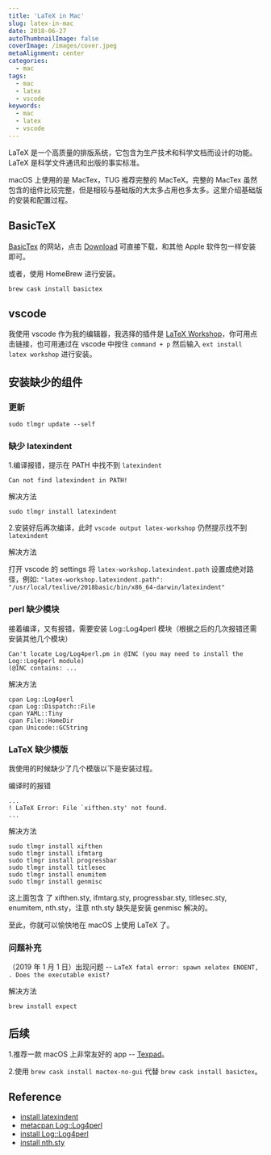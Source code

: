 ```yaml
---
title: 'LaTeX in Mac'
slug: latex-in-mac
date: 2018-06-27
autoThumbnailImage: false
coverImage: /images/cover.jpeg
metaAlignment: center
categories:
  - mac
tags:
  - mac
  - latex
  - vscode
keywords:
  - mac
  - latex
  - vscode
---
```


LaTeX 是一个高质量的排版系统，它包含为生产技术和科学文档而设计的功能。LaTeX 是科学文件通讯和出版的事实标准。

<!--more-->

macOS 上使用的是 MacTex，TUG 推荐完整的 MacTeX。完整的 MacTex 虽然包含的组件比较完整，但是相较与基础版的大太多占用也多太多。这里介绍基础版的安装和配置过程。

## BasicTeX

[BasicTex](http://www.tug.org/mactex/morepackages.html) 的网站，点击 [Download](http://tug.org/cgi-bin/mactex-download/BasicTeX.pkg) 可直接下载，和其他 Apple 软件包一样安装即可。

或者，使用 HomeBrew 进行安装。

```shell
brew cask install basictex
```

## vscode

我使用 vscode 作为我的编辑器，我选择的插件是 [LaTeX Workshop](https://marketplace.visualstudio.com/items?itemName=James-Yu.latex-workshop)，你可用点击链接，也可用通过在 vscode 中按住 `command + p` 然后输入 `ext install latex workshop` 进行安装。

## 安装缺少的组件

### 更新

```shell
sudo tlmgr update --self
```

### 缺少 latexindent

1.编译报错，提示在 PATH 中找不到 `latexindent`

```shell
Can not find latexindent in PATH!
```

解决方法

```shell
sudo tlmgr install latexindent
```

2.安装好后再次编译，此时 `vscode output latex-workshop` 仍然提示找不到 `latexindent`

解决方法

打开 vscode 的 settings 将 `latex-workshop.latexindent.path` 设置成绝对路径，例如: `"latex-workshop.latexindent.path": "/usr/local/texlive/2018basic/bin/x86_64-darwin/latexindent"`

### perl 缺少模块

接着编译，又有报错，需要安装 Log::Log4perl 模块（根据之后的几次报错还需安装其他几个模块）

```shell
Can't locate Log/Log4perl.pm in @INC (you may need to install the Log::Log4perl module)
(@INC contains: ...
```

解决方法

```shell
cpan Log::Log4perl
cpan Log::Dispatch::File
cpan YAML::Tiny
cpan File::HomeDir
cpan Unicode::GCString
```

### LaTeX 缺少模版

我使用的时候缺少了几个模版以下是安装过程。

编译时的报错

```shell
...
! LaTeX Error: File `xifthen.sty' not found.
...
```

解决方法

```shell
sudo tlmgr install xifthen
sudo tlmgr install ifmtarg
sudo tlmgr install progressbar
sudo tlmgr install titlesec
sudo tlmgr install enumitem
sudo tlmgr install genmisc
```

这上面包含 了 xifthen.sty, ifmtarg.sty, progressbar.sty, titlesec.sty, enumitem, nth.sty，注意 nth.sty 缺失是安装 genmisc 解决的。

至此，你就可以愉快地在 macOS 上使用 LaTeX 了。

### 问题补充

（2019 年 1 月 1 日）出现问题 -- `LaTeX fatal error: spawn xelatex ENOENT, . Does the executable exist?`

解决方法

```shell
brew install expect
```

## 后续

1.推荐一款 macOS 上非常友好的 app -- [Texpad](https://www.texpad.com/)。

2.使用 `brew cask install mactex-no-gui` 代替 `brew cask install basictex`。

## Reference

- [install latexindent](https://tex.stackexchange.com/questions/390433/how-can-i-install-latexindent-on-macos)
- [metacpan Log::Log4perl](https://metacpan.org/pod/release/MSCHILLI/Log-Log4perl-1.21/lib/Log/Log4perl.pm#INSTALLATION)
- [install Log::Log4perl](https://stackoverflow.com/questions/14471128/how-to-install-and-use-log4perl)
- [install nth.sty](https://tex.stackexchange.com/questions/135402/package-nth-is-in-ctan-but-tlmgr-doesnt-find-it)
